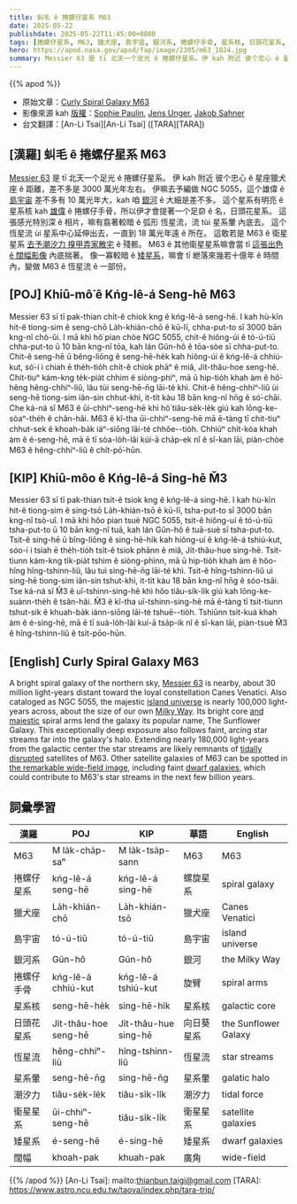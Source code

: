 ```yaml
---
title: 虯毛 ê 捲螺仔星系 M63
date: 2025-05-22
publishdate: 2025-05-22T11:45:00+0800
tags: [捲螺仔星系, M63, 獵犬座, 島宇宙, 銀河系, 捲螺仔手骨, 星系核, 日頭花星系, 恆星流, 星系暈, 潮汐力, 衛星星系, 矮星系, 闊幅]
hero: https://apod.nasa.gov/apod/fap/image/2305/m63_1024.jpg
summary: Messier 63 是 tī 北天一个足光 ê 捲螺仔星系。伊 kah 附近 彼个忠心 ê 星座獵犬座 ê 距離，差不多是 3000 萬光年左右。
---
```


{{% apod %}}

- 原始文章：[Curly Spiral Galaxy M63](https://apod.nasa.gov/apod/ap250522.html)
- 影像來源 kah [版權][copyright]：[Sophie Paulin](https://www.instagram.com/lyaphine/), [Jens Unger](https://www.astrobin.com/users/jazz.yoki/), [Jakob Sahner](https://www.astrobin.com/users/jkbsahner/)
- 台文翻譯：[An-Li Tsai][An-Li Tsai] ([TARA][TARA])


## [漢羅] 虯毛 ê 捲螺仔星系 M63
[Messier 63][Messier 63] 是 tī 北天一个足光 ê 捲螺仔星系。
伊 kah 附近 彼个忠心 ê 星座獵犬座 ê 距離，差不多是 3000 萬光年左右。
伊嘛去予編做 NGC 5055，這个雄偉 ê [島宇宙][island universe] 差不多有 10 萬光年大，kah 咱 [銀河][Milky Way] ê 大細是差不多。
這个星系有明亮 ê 星系核 kah [雄偉][and majestic] ê 捲螺仔手骨，所以伊才會提著一个足奅 ê 名，日頭花星系。
這張感光特別深 ê 相片，嘛有翕著較暗 ê 弧形 恆星流，流 tùi 星系暈 內底去。
這个恆星流 ùi 星系中心延伸出去，一直到 18 萬光年遠 ê 所在。
這敢若是 M63 ê 衛星星系 [去予潮汐力 搝甲弄家散宅][tidally disrupted] ê 殘骸。
M63 ê 其他衛星星系嘛會當 tī [這張出色 ê 闊幅影像][the remarkable wide-field image] 內底揣著。
像一寡較暗 ê [矮星系][dwarf galaxies]，嘛會 tī 紲落來幾若十億年 ê 時間內，變做 M63 ê 恆星流 ê 一部份。

## [POJ] Khiû-mô͘ ê Kńg-lê-á Seng-hē M63
Messier 63 sī tī pak-thian chi̍t-ê chiok kng ê kńg-lê-á seng-hē.
I kah hù-kīn hit-ê tiong-sim ê seng-chō La̍h-khián-chō ê kū-lī, chha-put-to sī 3000 bān kng-nî chò-ûi.
I mā khì hô͘ pian chòe NGC 5055, chit-ê hiông-úi ê tó-ú-tiū chha-put-to ū 10 bān kng-nî tōa, kah lán Gûn-hô ê tōa-sòe sī chha-put-to.
Chit-ê seng-hē ū bêng-liōng ê seng-hē-he̍k kah hiông-úi ê kńg-lê-á chhiú-kut, só͘-í i chiah ē the̍h-tio̍h chi̍t-ê chiok phāⁿ ê miâ, Ji̍t-thâu-hoe seng-hē.
Chit-tiuⁿ kám-kng te̍k-pia̍t chhim ê siòng-phìⁿ, mā ū hip-tio̍h khah àm ê hô͘-hêng hêng-chhiⁿ-liû, lâu tùi seng-hē-n̄g lāi-té khì.
Chit-ê hêng-chhiⁿ-liû ùi seng-hē tiong-sim iân-sin chhut-khì, it-ti̍t kàu 18 bān kng-nî hn̄g ê só͘-chāi.
Che ká-ná sī M63 ê ūi-chhiⁿ-seng-hē khì hô͘ tiâu-se̍k-le̍k giú kah lōng-ke-sòaⁿ-the̍h ê chân-hâi.
M63 ê kî-tha ūi-chhiⁿ-seng-hē mā ē-tàng tī chit-tiuⁿ chhut-sek ê khoah-ba̍k iáⁿ-siōng lāi-té chhōe--tio̍h.
Chhiūⁿ chi̍t-kóa khah àm ê é-seng-hē, mā ē tī sòa-lo̍h-lâi kúi-ā cha̍p-ek nî ê sî-kan lāi, piàn-chòe M63 ê hêng-chhiⁿ-liû ê chi̍t-pō͘-hūn.

## [KIP] Khiû-môo ê Kńg-lê-á Sing-hē M̌3
Messier 63 sī tī pak-thian tsi̍t-ê tsiok kng ê kńg-lê-á sing-hē.
I kah hù-kīn hit-ê tiong-sim ê sing-tsō La̍h-khián-tsō ê kū-lī, tsha-put-to sī 3000 bān kng-nî tsò-uî.
I mā khì hôo pian tsuè NGC 5055, tsit-ê hiông-uí ê tó-ú-tiū tsha-put-to ū 10 bān kng-nî tuā, kah lán Gûn-hô ê tuā-suè sī tsha-put-to.
Tsit-ê sing-hē ū bîng-liōng ê sing-hē-hi̍k kah hiông-uí ê kńg-lê-á tshiú-kut, sóo-í i tsiah ē the̍h-tio̍h tsi̍t-ê tsiok phānn ê miâ, Ji̍t-thâu-hue sing-hē.
Tsit-tiunn kám-kng ti̍k-pia̍t tshim ê siòng-phìnn, mā ū hip-tio̍h khah àm ê hôo-hîng hîng-tshinn-liû, lâu tuì sing-hē-n̄g lāi-té khì.
Tsit-ê hîng-tshinn-liû uì sing-hē tiong-sim iân-sin tshut-khì, it-ti̍t kàu 18 bān kng-nî hn̄g ê sóo-tsāi.
Tse ká-ná sī M̌3 ê uī-tshinn-sing-hē khì hôo tiâu-si̍k-li̍k giú kah lōng-ke-suànn-the̍h ê tsân-hâi.
M̌3 ê kî-tha uī-tshinn-sing-hē mā ē-tàng tī tsit-tiunn tshut-sik ê khuah-ba̍k iánn-siōng lāi-té tshuē--tio̍h.
Tshiūnn tsi̍t-kuá khah àm ê é-sing-hē, mā ē tī suà-lo̍h-lâi kuí-ā tsa̍p-ik nî ê sî-kan lāi, piàn-tsuè M̌3 ê hîng-tshinn-liû ê tsi̍t-pōo-hūn.

## [English] Curly Spiral Galaxy M63
A bright spiral galaxy of the northern sky, [Messier 63][Messier 63] is nearby, about 30 million light-years distant toward the loyal constellation Canes Venatici.
Also cataloged as NGC 5055, the majestic [island universe][island universe] is nearly 100,000 light-years across, about the size of our own [Milky Way][Milky Way].
Its bright core [and majestic][and majestic] spiral arms lend the galaxy its popular name, The Sunflower Galaxy.
This exceptionally deep exposure also follows faint, arcing star streams far into the galaxy's halo.
Extending nearly 180,000 light-years from the galactic center the star streams are likely remnants of [tidally disrupted][tidally disrupted] satellites of M63.
Other satellite galaxies of M63 can be spotted in [the remarkable wide-field image][the remarkable wide-field image], including faint [dwarf galaxies][dwarf galaxies], which could contribute to M63's star streams in the next few billion years.

## 詞彙學習

|漢羅|POJ|KIP|華語|English|
|-|-|-|-|-|
|M63|M la̍k-cha̍p-saⁿ|M la̍k-tsa̍p-sann|M63|M63|
|捲螺仔星系|kńg-lê-á seng-hē|kńg-lê-á sing-hē|螺旋星系|spiral galaxy|
|獵犬座|La̍h-khián-chō|La̍h-khián-tsō|獵犬座|Canes Venatici|
|島宇宙|tó-ú-tiū|tó-ú-tiū|島宇宙|island universe|
|銀河系|Gûn-hô|Gûn-hô|銀河|the Milky Way|
|捲螺仔手骨|kńg-lê-á chhiú-kut|kńg-lê-á tshiú-kut|旋臂|spiral arms|
|星系核|seng-hē-he̍k|sing-hē-hi̍k|星系核|galactic core|
|日頭花星系|Ji̍t-thâu-hoe seng-hē|Ji̍t-thâu-hue sing-hē|向日葵星系|the Sunflower Galaxy|
|恆星流|hêng-chhiⁿ-liû|hîng-tshinn-liû|恆星流|star streams|
|星系暈|seng-hē-n̄g|sing-hē-n̄g|星系暈|galatic halo|
|潮汐力|tiâu-se̍k-le̍k|tiâu-si̍k-li̍k|潮汐力|tidal force|
|衛星星系|ūi-chhiⁿ-seng-hē|tiâu-si̍k-li̍k|衛星星系|satellite galaxies|
|矮星系|é-seng-hē|é-sing-hē|矮星系|dwarf galaxies|
|闊幅|khoah-pak|khuah-pak|廣角|wide-field|

{{% /apod %}}
[An-Li Tsai]: mailto:thianbun.taigi@gmail.com
[TARA]: https://www.astro.ncu.edu.tw/taova/index.php/tara-trip/

[copyright]: https://apod.nasa.gov/apod/fap/lib/about_apod.html#srapply
[License3]: https://creativecommons.org/licenses/by-nc-nd/3.0/
[License2]:https://creativecommons.org/licenses/by-nc-nd/2.0/

[Messier 63]:http://messier.seds.org/m/m063.html
[island universe]:https://apod.nasa.gov/apod/ap230519.htmlap100109.html
[Milky Way]:https://apod.nasa.gov/apod/ap230519.htmlap080104.html
[and majestic]:https://www.spacetelescope.org/images/potw1536a/
[tidally disrupted]:https://www.cosmotography.com/images/galaxy_cannibalism.html
[the remarkable wide-field image]:https://www.astrobin.com/xeei1h/F/
[dwarf galaxies]:https://arxiv.org/abs/2011.04984
